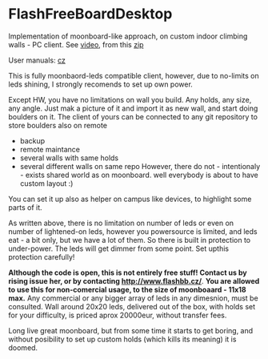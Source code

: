 # FlashFreeBoardDesktop
Implementation of moonboard-like approach, on custom indoor climbing walls - PC client. See [video](http://www.facebook.com/1403584339870419/videos/562209057939918/), from this [zip](https://github.com/FlashFreeBoard/FreeBoard/raw/Olomouc20191113/walls/Olomouc20191116.wall)

User manuals: [cz](https://htmlpreview.github.io/?https://github.com/judovana/FlashFreeBoardDesktop/blob/master/docs/cs_CZ.utf8.html)

This is fully moonbaord-leds compatible client, however, due to no-limits on leds shining, I strongly recomends to set up own power.

Except HW, you have no limitations on wall you build. Any holds, any size, any angle. Just mak a picture of it and import it as new wall, and start doing boulders on it. The client of yours can be connected to any git repository to store boulders also on remote
 - backup
 - remote maintance
 - several walls with same holds
 - several different walls on same repo
However, there do not - intentionaly - exists shared world as on moonboard. well everybody is about to have custom layout :)

You can set it up also as helper on campus like devices, to highlight some parts of it.

As written above, there is no limitation on number of leds or even on number of lightened-on leds, however you powersource is limited, and leds eat - a bit only, but we have a lot of them. So there is built in protection to under-power. The leds will get dimmer from some point. Set upthis protection carefully!

**Although the code is open, this is not entirely free stuff! Contact us by rising issue her, or by contacting http://www.flashbb.cz/**. **You are allowed to use this for non-comercial usage, to the size of  moonboaard  - 11x18 max.** Any commercial or any bigger array of leds in any dimesnion, must be consulted.  Wall around 20x20 leds, delivered out of the box, with holds set for your difficulty, is priced aprox 20000eur, without transfer fees.

Long live great moonboard, but from some time it starts to get boring, and without posibility to set up custom holds (which kills its meaning) it is doomed.
